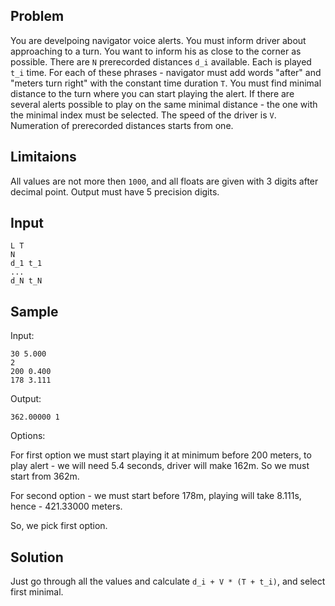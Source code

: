 Problem
-------

You are develpoing navigator voice alerts. You must inform driver about approaching to a turn.
You want to inform his as close to the corner as possible. There are `N` prerecorded distances
`d_i` available. Each is played `t_i` time. For each of these phrases - navigator must add
words "after" and "meters turn right" with the constant time duration `T`. You must find
minimal distance to the turn where you can start playing the alert. If there are several 
alerts possible to play on the same minimal distance - the one with the minimal index must be
selected. The speed of the driver is `V`. Numeration of prerecorded distances starts from one.

Limitaions
----------

All values are not more then `1000`, and all floats are given with 3 digits after decimal
point. Output must have 5 precision digits.

Input
-----

```
L T
N
d_1 t_1
...
d_N t_N
```

Sample
------

Input:

```
30 5.000
2
200 0.400
178 3.111
```

Output:

```
362.00000 1
```

Options:

For first option we must start playing it at minimum before 200 meters, to play alert - we will need
5.4 seconds, driver will make 162m. So we must start from 362m.

For second option - we must start before 178m, playing will take 8.111s, hence - 421.33000 meters.

So, we pick first option.

Solution
--------

Just go through all the values and calculate `d_i + V * (T + t_i)`, and select first minimal.